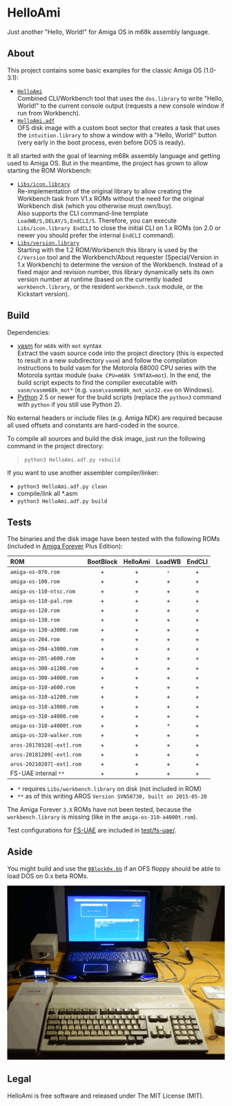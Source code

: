 HelloAmi
========

Just another "Hello, World!" for Amiga OS in m68k assembly language.


About
-----

This project contains some basic examples for the classic Amiga OS (1.0-3.1):

- [`HelloAmi`](HelloAmi.asm)  
  Combined CLI/Workbench tool that uses the `dos.library`
  to write "Hello, World!" to the current console output
  (requests a new console window if run from Workbench).
- [`HelloAmi.adf`](HelloAmi.adf.asm)  
  OFS disk image with a custom boot sector that creates a task that
  uses the `intuition.library` to show a window with a "Hello, World!"
  button (very early in the boot process, even before DOS is ready).

It all started with the goal of learning m68k assembly language
and getting used to Amiga OS. But in the meantime, the
project has grown to allow starting the ROM Workbench:

- [`Libs/icon.library`](Libs/icon.library.asm)  
  Re-implementation of the original library to allow creating the Workbench
  task from V1.x ROMs without the need for the original Workbench disk
  (which you otherwise must own/buy).  
  Also supports the CLI command-line template `LoadWB/S,DELAY/S,EndCLI/S`.
  Therefore, you can execute `Libs/icon.library EndCLI`
  to close the initial CLI on 1.x ROMs
  (on 2.0 or newer you should prefer the internal `EndCLI` command).
- [`Libs/version.library`](Libs/version.library.asm)  
  Starting with the 1.2 ROM/Workbench this library is used by the `C/Version`
  tool and the Workbench/About requester (Special/Version in 1.x Workbench)
  to determine the version of the Workbench. Instead of a fixed major and
  revision number, this library dynamically sets its own version number at
  runtime (based on the currently loaded `workbench.library`, or the
  resident `workbench.task` module, or the Kickstart version).


Build
-----

Dependencies:

- [vasm](http://sun.hasenbraten.de/vasm/) for `m68k` with `mot` syntax  
  Extract the vasm source code into the project directory (this is expected
  to result in a new subdirectory `vasm`) and follow the compilation
  instructions to build vasm for the Motorola 68000 CPU series with
  the Motorola syntax module (`make CPU=m68k SYNTAX=mot`). In the end,
  the build script expects to find the compiler executable with
  `vasm/vasmm68k_mot*` (e.g. `vasm\vasmm68k_mot_win32.exe` on Windows).
- [Python](https://www.python.org/) 2.5 or newer for the build scripts
  (replace the `python3` command with `python` if you still use Python 2).

No external headers or include files (e.g. Amiga NDK) are required
because all used offsets and constants are hard-coded in the source.

To compile all sources and build the disk image, just
run the following command in the project directory:

> `python3 HelloAmi.adf.py rebuild`

If you want to use another assembler compiler/linker:

- `python3 HelloAmi.adf.py clean`
- compile/link all *.asm
- `python3 HelloAmi.adf.py build`


Tests
-----

The binaries and the disk image have been tested with the following ROMs
(included in [Amiga Forever](https://www.amigaforever.com/) Plus Edition):

| ROM                       | BootBlock | HelloAmi | LoadWB | EndCLI |
|:--------------------------|:---------:|:--------:|:------:|:------:|
| `amiga-os-070.rom`        |     +     |    +     |   -    |   +    |
| `amiga-os-100.rom`        |     +     |    +     |   +    |   +    |
| `amiga-os-110-ntsc.rom`   |     +     |    +     |   +    |   +    |
| `amiga-os-110-pal.rom`    |     +     |    +     |   +    |   +    |
| `amiga-os-120.rom`        |     +     |    +     |   +    |   +    |
| `amiga-os-130.rom`        |     +     |    +     |   +    |   +    |
| `amiga-os-130-a3000.rom`  |     +     |    +     |   +    |   +    |
| `amiga-os-204.rom`        |     +     |    +     |   +    |   +    |
| `amiga-os-204-a3000.rom`  |     +     |    +     |   +    |   +    |
| `amiga-os-205-a600.rom`   |     +     |    +     |   +    |   +    |
| `amiga-os-300-a1200.rom`  |     +     |    +     |   +    |   +    |
| `amiga-os-300-a4000.rom`  |     +     |    +     |   +    |   +    |
| `amiga-os-310-a600.rom`   |     +     |    +     |   +    |   +    |
| `amiga-os-310-a1200.rom`  |     +     |    +     |   +    |   +    |
| `amiga-os-310-a3000.rom`  |     +     |    +     |   +    |   +    |
| `amiga-os-310-a4000.rom`  |     +     |    +     |   +    |   +    |
| `amiga-os-310-a4000t.rom` |     +     |    +     |  `*`   |   +    |
| `amiga-os-320-walker.rom` |     +     |    +     |   +    |   +    |
| `aros-20170328[-ext].rom` |     +     |    +     |   +    |   +    |
| `aros-20181209[-ext].rom` |     +     |    +     |   +    |   +    |
| `aros-20210207[-ext].rom` |     +     |    +     |   +    |   +    |
| FS-UAE internal `**`      |     +     |    +     |   +    |   +    |

- `*` requires `Libs/workbench.library` on disk (not included in ROM)
- `**` as of this writing AROS `Version SVN50730, built on 2015-05-20`

The Amiga Forever `3.X` ROMs have not been tested, because the
`workbench.library` is missing (like in the `amiga-os-310-a4000t.rom`).

Test configurations for [FS-UAE](https://fs-uae.net/) are included in
[test/fs-uae/](test/fs-uae/).


Aside
-----

You might build and use the [`BBlock0x.bb`](BBlock0x.bb.asm)
if an OFS floppy should be able to load DOS on 0.x beta ROMs.

![Hello, Amiga!](README.png)


Legal
-----

HelloAmi is free software and released under The MIT License (MIT).
